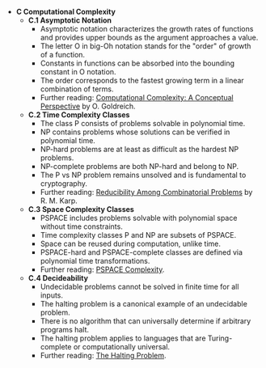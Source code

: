 - **C Computational Complexity**
  - **C.1 Asymptotic Notation**
    - Asymptotic notation characterizes the growth rates of functions and provides upper bounds as the argument approaches a value.
    - The letter O in big-Oh notation stands for the "order" of growth of a function.
    - Constants in functions can be absorbed into the bounding constant in O notation.
    - The order corresponds to the fastest growing term in a linear combination of terms.
    - Further reading: [Computational Complexity: A Conceptual Perspective](https://doi.org/10.1017/CBO9780511819455) by O. Goldreich.
  - **C.2 Time Complexity Classes**
    - The class P consists of problems solvable in polynomial time.
    - NP contains problems whose solutions can be verified in polynomial time.
    - NP-hard problems are at least as difficult as the hardest NP problems.
    - NP-complete problems are both NP-hard and belong to NP.
    - The P vs NP problem remains unsolved and is fundamental to cryptography.
    - Further reading: [Reducibility Among Combinatorial Problems](https://doi.org/10.1145/800076.802987) by R. M. Karp.
  - **C.3 Space Complexity Classes**
    - PSPACE includes problems solvable with polynomial space without time constraints.
    - Time complexity classes P and NP are subsets of PSPACE.
    - Space can be reused during computation, unlike time.
    - PSPACE-hard and PSPACE-complete classes are defined via polynomial time transformations.
    - Further reading: [PSPACE Complexity](https://en.wikipedia.org/wiki/PSPACE).
  - **C.4 Decideability**
    - Undecidable problems cannot be solved in finite time for all inputs.
    - The halting problem is a canonical example of an undecidable problem.
    - There is no algorithm that can universally determine if arbitrary programs halt.
    - The halting problem applies to languages that are Turing-complete or computationally universal.
    - Further reading: [The Halting Problem](https://en.wikipedia.org/wiki/Halting_problem).
